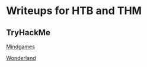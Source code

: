 # Writeups for HTB and THM


## TryHackMe

[Mindgames](https://0xtaylur.github.io/mindgames)

[Wonderland](https://0xtaylur.github.io/wonderland)
